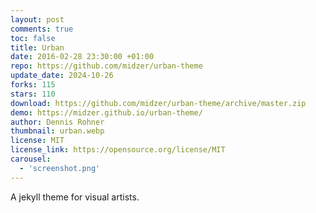 ```yaml
---
layout: post
comments: true
toc: false
title: Urban
date: 2016-02-28 23:30:00 +01:00
repo: https://github.com/midzer/urban-theme
update_date: 2024-10-26
forks: 115
stars: 110
download: https://github.com/midzer/urban-theme/archive/master.zip
demo: https://midzer.github.io/urban-theme/
author: Dennis Rohner
thumbnail: urban.webp
license: MIT
license_link: https://opensource.org/license/MIT
carousel:
  - 'screenshot.png'
---
```


A jekyll theme for visual artists.
